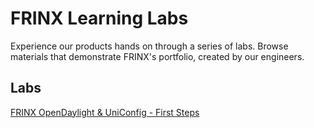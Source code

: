 
# FRINX Learning Labs

Experience our products hands on through a series of labs. Browse materials that demonstrate FRINX's portfolio, created by our engineers.

## Labs

[FRINX OpenDaylight & UniConfig - First Steps](01-labs-01-odl-uniconfig-first-steps/README.md)




